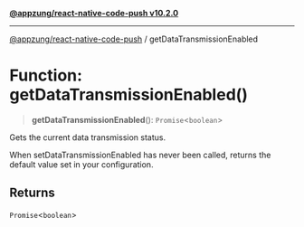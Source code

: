 [**@appzung/react-native-code-push v10.2.0**](../README.md)

---

[@appzung/react-native-code-push](../README.md) / getDataTransmissionEnabled

# Function: getDataTransmissionEnabled()

> **getDataTransmissionEnabled**(): `Promise`\<`boolean`\>

Gets the current data transmission status.

When setDataTransmissionEnabled has never been called, returns the default value set in your configuration.

## Returns

`Promise`\<`boolean`\>
